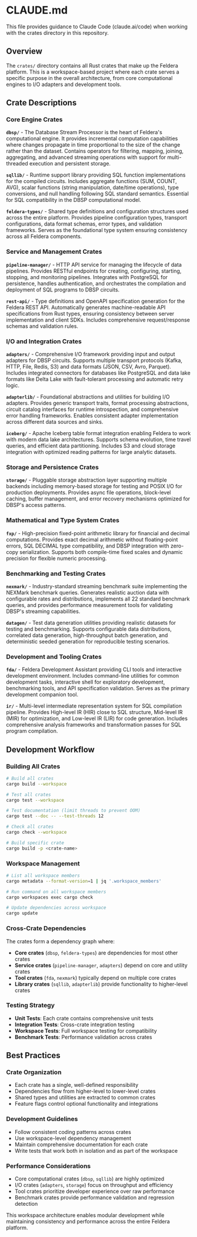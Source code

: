 # CLAUDE.md

This file provides guidance to Claude Code (claude.ai/code) when working with the crates directory in this repository.

## Overview

The `crates/` directory contains all Rust crates that make up the Feldera platform. This is a workspace-based project where each crate serves a specific purpose in the overall architecture, from core computational engines to I/O adapters and development tools.

## Crate Descriptions

### Core Engine Crates

**`dbsp/`** - The Database Stream Processor is the heart of Feldera's computational engine. It provides incremental computation capabilities where changes propagate in time proportional to the size of the change rather than the dataset. Contains operators for filtering, mapping, joining, aggregating, and advanced streaming operations with support for multi-threaded execution and persistent storage.

**`sqllib/`** - Runtime support library providing SQL function implementations for the compiled circuits. Includes aggregate functions (SUM, COUNT, AVG), scalar functions (string manipulation, date/time operations), type conversions, and null handling following SQL standard semantics. Essential for SQL compatibility in the DBSP computational model.

**`feldera-types/`** - Shared type definitions and configuration structures used across the entire platform. Provides pipeline configuration types, transport configurations, data format schemas, error types, and validation frameworks. Serves as the foundational type system ensuring consistency across all Feldera components.

### Service and Management Crates

**`pipeline-manager/`** - HTTP API service for managing the lifecycle of data pipelines. Provides RESTful endpoints for creating, configuring, starting, stopping, and monitoring pipelines. Integrates with PostgreSQL for persistence, handles authentication, and orchestrates the compilation and deployment of SQL programs to DBSP circuits.

**`rest-api/`** - Type definitions and OpenAPI specification generation for the Feldera REST API. Automatically generates machine-readable API specifications from Rust types, ensuring consistency between server implementation and client SDKs. Includes comprehensive request/response schemas and validation rules.

### I/O and Integration Crates

**`adapters/`** - Comprehensive I/O framework providing input and output adapters for DBSP circuits. Supports multiple transport protocols (Kafka, HTTP, File, Redis, S3) and data formats (JSON, CSV, Avro, Parquet). Includes integrated connectors for databases like PostgreSQL and data lake formats like Delta Lake with fault-tolerant processing and automatic retry logic.

**`adapterlib/`** - Foundational abstractions and utilities for building I/O adapters. Provides generic transport traits, format processing abstractions, circuit catalog interfaces for runtime introspection, and comprehensive error handling frameworks. Enables consistent adapter implementation across different data sources and sinks.

**`iceberg/`** - Apache Iceberg table format integration enabling Feldera to work with modern data lake architectures. Supports schema evolution, time travel queries, and efficient data partitioning. Includes S3 and cloud storage integration with optimized reading patterns for large analytic datasets.

### Storage and Persistence Crates

**`storage/`** - Pluggable storage abstraction layer supporting multiple backends including memory-based storage for testing and POSIX I/O for production deployments. Provides async file operations, block-level caching, buffer management, and error recovery mechanisms optimized for DBSP's access patterns.

### Mathematical and Type System Crates

**`fxp/`** - High-precision fixed-point arithmetic library for financial and decimal computations. Provides exact decimal arithmetic without floating-point errors, SQL DECIMAL type compatibility, and DBSP integration with zero-copy serialization. Supports both compile-time fixed scales and dynamic precision for flexible numeric processing.

### Benchmarking and Testing Crates

**`nexmark/`** - Industry-standard streaming benchmark suite implementing the NEXMark benchmark queries. Generates realistic auction data with configurable rates and distributions, implements all 22 standard benchmark queries, and provides performance measurement tools for validating DBSP's streaming capabilities.

**`datagen/`** - Test data generation utilities providing realistic datasets for testing and benchmarking. Supports configurable data distributions, correlated data generation, high-throughput batch generation, and deterministic seeded generation for reproducible testing scenarios.

### Development and Tooling Crates

**`fda/`** - Feldera Development Assistant providing CLI tools and interactive development environment. Includes command-line utilities for common development tasks, interactive shell for exploratory development, benchmarking tools, and API specification validation. Serves as the primary development companion tool.

**`ir/`** - Multi-level intermediate representation system for SQL compilation pipeline. Provides High-level IR (HIR) close to SQL structure, Mid-level IR (MIR) for optimization, and Low-level IR (LIR) for code generation. Includes comprehensive analysis frameworks and transformation passes for SQL program compilation.

## Development Workflow

### Building All Crates

```bash
# Build all crates
cargo build --workspace

# Test all crates
cargo test --workspace

# Test documentation (limit threads to prevent OOM)
cargo test --doc -- --test-threads 12

# Check all crates
cargo check --workspace

# Build specific crate
cargo build -p <crate-name>
```

### Workspace Management

```bash
# List all workspace members
cargo metadata --format-version=1 | jq '.workspace_members'

# Run command on all workspace members
cargo workspaces exec cargo check

# Update dependencies across workspace
cargo update
```

### Cross-Crate Dependencies

The crates form a dependency graph where:
- **Core crates** (`dbsp`, `feldera-types`) are dependencies for most other crates
- **Service crates** (`pipeline-manager`, `adapters`) depend on core and utility crates
- **Tool crates** (`fda`, `nexmark`) typically depend on multiple core crates
- **Library crates** (`sqllib`, `adapterlib`) provide functionality to higher-level crates

### Testing Strategy

- **Unit Tests**: Each crate contains comprehensive unit tests
- **Integration Tests**: Cross-crate integration testing
- **Workspace Tests**: Full workspace testing for compatibility
- **Benchmark Tests**: Performance validation across crates

## Best Practices

### Crate Organization
- Each crate has a single, well-defined responsibility
- Dependencies flow from higher-level to lower-level crates
- Shared types and utilities are extracted to common crates
- Feature flags control optional functionality and integrations

### Development Guidelines
- Follow consistent coding patterns across crates
- Use workspace-level dependency management
- Maintain comprehensive documentation for each crate
- Write tests that work both in isolation and as part of the workspace

### Performance Considerations
- Core computational crates (`dbsp`, `sqllib`) are highly optimized
- I/O crates (`adapters`, `storage`) focus on throughput and efficiency
- Tool crates prioritize developer experience over raw performance
- Benchmark crates provide performance validation and regression detection

This workspace architecture enables modular development while maintaining consistency and performance across the entire Feldera platform.